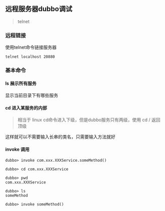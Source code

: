 ## 远程服务器dubbo调试

> telnet

### 远程链接
使用telnet命令链接服务器
```
telnet localhost 20880
```

### 基本命令
#### ls 展示所有服务
显示当前目录下有哪些服务

#### cd 进入某服务的内部
> 相当于 linux cd命令进入下级，但是dubbo服务只有两级，使用 cd / 返回顶级

这样就可以不需要输入长串的类名，只需要输入方法就好

#### invoke 调用
```
dubbo> invoke com.xxx.XXXService.someMethod()

dubbo> cd com.xxx.XXXService

dubbo> pwd
com.xxx.XXXService

dubbo> ls
someMethod

dubbo> invoke someMethod()

```